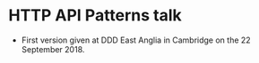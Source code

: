 # HTTP API Patterns talk

- First version given at DDD East Anglia in Cambridge on the 22 September 2018. 

